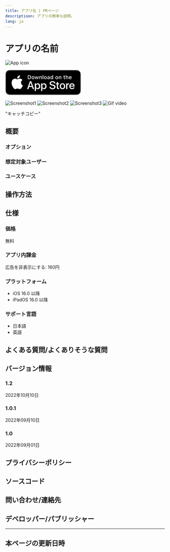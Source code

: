 ```yaml
---
title: アプリ名 | PRページ
descriptioon: アプリの簡単な説明。
lang: ja
---
```


# アプリの名前

![App icon]()

[![AppStore link](App_Store_Badge.svg)](https://apps.apple.com/app/id1465336070)

![Screenshot1]()
![Screenshot2]()
![Screenshot3]()
![Gif video]()

"キャッチコピー"

## 概要
### オプション
### 想定対象ユーザー
### ユースケース

## 操作方法

## 仕様
### 価格
無料
### アプリ内課金
広告を非表示にする: 160円
### プラットフォーム
- iOS 16.0 以降
- iPadOS 16.0 以降
### サポート言語
- 日本語
- 英語

## よくある質問/よくありそうな質問

## バージョン情報
### 1.2
2022年10月10日
### 1.0.1
2022年09月10日
### 1.0
2022年09月01日

## プライバシーポリシー

## ソースコード

## 問い合わせ/連絡先

## デベロッパー/パブリッシャー

---

## 本ページの更新日時
